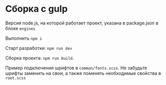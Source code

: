 # Сборка с gulp

Версия node.js, на которой работает проект, указана в package.json в блоке `engines`

Выполнить `npm i`

Старт разработки: `npm run dev`

Сборка проекта: `npm run build`.

Пример подключения шрифтов в `common/fonts.scss`. Не забудьте шрифты заменить на свои, а также поменять необходимые свойства в `root.scss`
